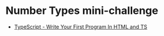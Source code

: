 # Number Types mini-challenge
- [TypeScript - Write Your First Program In HTML and TS](https://www.c-sharpcorner.com/blogs/typescript-you-first-program-in-ts)